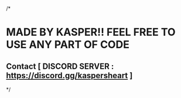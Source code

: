 /*

             
            
            
            
            
            

   
   # MADE BY KASPER!! FEEL FREE TO USE ANY PART OF CODE
   ## Contact    [ DISCORD SERVER :  https://discord.gg/kaspersheart ]
*/
